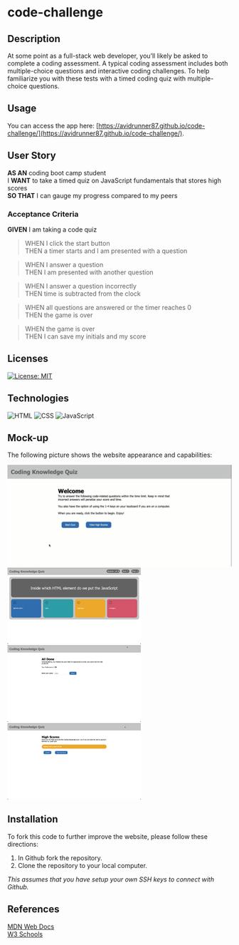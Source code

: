# code-challenge

## Description
At some point as a full-stack web developer, you’ll likely be asked to complete a coding assessment. A typical coding assessment includes both multiple-choice questions and interactive coding challenges. To help familiarize you with these tests with a timed coding quiz with multiple-choice questions.

## Usage
You can access the app here: [https://avidrunner87.github.io/code-challenge/](https://avidrunner87.github.io/code-challenge/).

## User Story
**AS AN** coding boot camp student<br>
I **WANT** to take a timed quiz on JavaScript fundamentals that stores high scores<br>
**SO THAT** I can gauge my progress compared to my peers

### Acceptance Criteria
**GIVEN** I am taking a code quiz

>WHEN I click the start button<br>
THEN a timer starts and I am presented with a question

>WHEN I answer a question<br>
THEN I am presented with another question

>WHEN I answer a question incorrectly<br>
THEN time is subtracted from the clock

>WHEN all questions are answered or the timer reaches 0<br>
THEN the game is over

>WHEN the game is over<br>
THEN I can save my initials and my score

## Licenses
[![License: MIT](https://img.shields.io/badge/License-MIT-yellow.svg)](https://github.com/avidrunner87/code-challenge/blob/main/LICENSE.md)

## Technologies
![HTML](https://img.shields.io/static/v1?label=html&message=2.3%&color=red)
![CSS](https://img.shields.io/static/v1?label=css&message=14.0%&color=purple)
![JavaScript](https://img.shields.io/static/v1?label=javascript&message=83.7%&color=yellow)

## Mock-up
The following picture shows the website appearance and capabilities:

<img src="./assets/images/screenshots/mockup.gif" width="600"><br>
<img src="./assets/images/screenshots/screenshot01.png" width="300">
<img src="./assets/images/screenshots/screenshot02.png" width="300"><br>
<img src="./assets/images/screenshots/screenshot03.png" width="300">

## Installation
To fork this code to further improve the website, please follow these directions:

1. In Github fork the repository.
1. Clone the repository to your local computer.

_This assumes that you have setup your own SSH keys to connect with Github._


## References
[MDN Web Docs](https://developer.mozilla.org/en-US/docs/Web/HTML/Element)<br>
[W3 Schools](https://www.w3schools.com/)<br>
